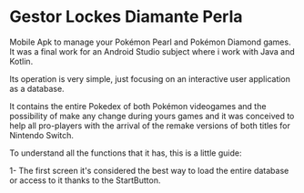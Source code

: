 # Gestor Lockes Diamante Perla

Mobile Apk to manage your Pokémon Pearl and Pokémon Diamond games. It was a final work for an Android Studio subject where i work with Java and Kotlin.

Its operation is very simple, just focusing on an interactive user application as a database.

It contains the entire Pokedex of both Pokémon videogames and the possibility of make any change during yours games 
and it was conceived to help all pro-players with the arrival of the remake versions of both titles for Nintendo Switch.

To understand all the functions that it has, this is a little guide:

1- The first screen it's considered the best way to load the entire database or access to it thanks to the StartButton.
